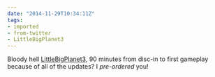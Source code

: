 ```yaml
---
date: "2014-11-29T10:34:11Z"
tags:
- imported
- from-twitter
- LittleBigPlanet3
---
```

Bloody hell [LittleBigPlanet3](/tags/LittleBigPlanet3), 90 minutes from disc-in to first gameplay because of all of the updates? I *pre-ordered* you!
